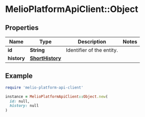 # MelioPlatformApiClient::Object

## Properties

| Name | Type | Description | Notes |
| ---- | ---- | ----------- | ----- |
| **id** | **String** | Identifier of the entity. |  |
| **history** | [**ShortHistory**](ShortHistory.md) |  |  |

## Example

```ruby
require 'melio-platform-api-client'

instance = MelioPlatformApiClient::Object.new(
  id: null,
  history: null
)
```

